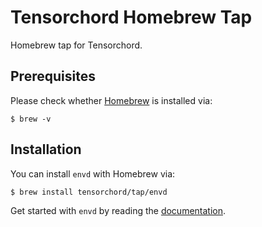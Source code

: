 # Tensorchord Homebrew Tap

Homebrew tap for Tensorchord.

## Prerequisites

Please check whether [Homebrew](http://brew.sh/) is installed via:

```
$ brew -v
```

## Installation

You can install `envd` with Homebrew via:

```
$ brew install tensorchord/tap/envd
```

Get started with `envd` by reading the [documentation](https://envd.tensorchord.ai/docs/get-started).
